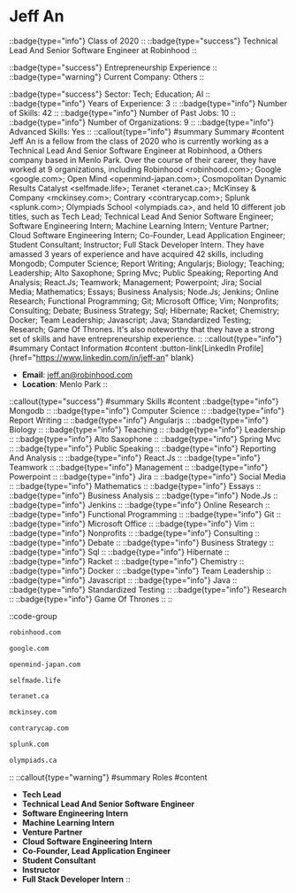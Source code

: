 # Jeff An
::badge{type="info"}
Class of 2020
::
::badge{type="success"}
Technical Lead And Senior Software Engineer at Robinhood
::

::badge{type="success"}
Entrepreneurship Experience
::
::badge{type="warning"}
Current Company: Others
::

::badge{type="success"}
Sector: Tech; Education; AI
::
::badge{type="info"}
Years of Experience: 3
::
::badge{type="info"}
Number of Skills: 42
::
::badge{type="info"}
Number of Past Jobs: 10
::
::badge{type="info"}
Number of Organizations: 9
::
::badge{type="info"}
Advanced Skills: Yes
::
::callout{type="info"}
#summary
Summary
#content
Jeff An is a fellow from the class of 2020 who is currently working as a Technical Lead And Senior Software Engineer at Robinhood, a Others company based in Menlo Park. Over the course of their career, they have worked at 9 organizations, including Robinhood <robinhood.com>; Google <google.com>; Open Mind <openmind-japan.com>; Cosmopolitan Dynamic Results Catalyst <selfmade.life>; Teranet <teranet.ca>; McKinsey & Company <mckinsey.com>; Contrary <contrarycap.com>; Splunk <splunk.com>; Olympiads School <olympiads.ca>, and held 10 different job titles, such as Tech Lead; Technical Lead And Senior Software Engineer; Software Engineering Intern; Machine Learning Intern; Venture Partner; Cloud Software Engineering Intern; Co-Founder, Lead Application Engineer; Student Consultant; Instructor; Full Stack Developer Intern. They have amassed 3 years of experience and have acquired 42 skills, including Mongodb; Computer Science; Report Writing; Angularjs; Biology; Teaching; Leadership; Alto Saxophone; Spring Mvc; Public Speaking; Reporting And Analysis; React.Js; Teamwork; Management; Powerpoint; Jira; Social Media; Mathematics; Essays; Business Analysis; Node.Js; Jenkins; Online Research; Functional Programming; Git; Microsoft Office; Vim; Nonprofits; Consulting; Debate; Business Strategy; Sql; Hibernate; Racket; Chemistry; Docker; Team Leadership; Javascript; Java; Standardized Testing; Research; Game Of Thrones. It's also noteworthy that they have a strong set of skills and have entrepreneurship experience.
::
::callout{type="info"}
#summary
Contact Information
#content
:button-link[LinkedIn Profile]{href="https://www.linkedin.com/in/jeff-an" blank}
- **Email**: jeff.an@robinhood.com
- **Location**: Menlo Park
::

::callout{type="success"}
#summary
Skills
#content
::badge{type="info"}
Mongodb
::
::badge{type="info"}
Computer Science
::
::badge{type="info"}
Report Writing
::
::badge{type="info"}
Angularjs
::
::badge{type="info"}
Biology
::
::badge{type="info"}
Teaching
::
::badge{type="info"}
Leadership
::
::badge{type="info"}
Alto Saxophone
::
::badge{type="info"}
Spring Mvc
::
::badge{type="info"}
Public Speaking
::
::badge{type="info"}
Reporting And Analysis
::
::badge{type="info"}
React.Js
::
::badge{type="info"}
Teamwork
::
::badge{type="info"}
Management
::
::badge{type="info"}
Powerpoint
::
::badge{type="info"}
Jira
::
::badge{type="info"}
Social Media
::
::badge{type="info"}
Mathematics
::
::badge{type="info"}
Essays
::
::badge{type="info"}
Business Analysis
::
::badge{type="info"}
Node.Js
::
::badge{type="info"}
Jenkins
::
::badge{type="info"}
Online Research
::
::badge{type="info"}
Functional Programming
::
::badge{type="info"}
Git
::
::badge{type="info"}
Microsoft Office
::
::badge{type="info"}
Vim
::
::badge{type="info"}
Nonprofits
::
::badge{type="info"}
Consulting
::
::badge{type="info"}
Debate
::
::badge{type="info"}
Business Strategy
::
::badge{type="info"}
Sql
::
::badge{type="info"}
Hibernate
::
::badge{type="info"}
Racket
::
::badge{type="info"}
Chemistry
::
::badge{type="info"}
Docker
::
::badge{type="info"}
Team Leadership
::
::badge{type="info"}
Javascript
::
::badge{type="info"}
Java
::
::badge{type="info"}
Standardized Testing
::
::badge{type="info"}
Research
::
::badge{type="info"}
Game Of Thrones
::
::

::code-group
```bash [Robinhood]
robinhood.com
```
```bash [Google]
google.com
```
```bash [Open Mind]
openmind-japan.com
```
```bash [Cosmopolitan Dynamic Results Catalyst]
selfmade.life
```
```bash [Teranet]
teranet.ca
```
```bash [McKinsey & Company]
mckinsey.com
```
```bash [Contrary]
contrarycap.com
```
```bash [Splunk]
splunk.com
```
```bash [Olympiads School]
olympiads.ca
```
::
::callout{type="warning"}
#summary
Roles
#content
- **Tech Lead**
- **Technical Lead And Senior Software Engineer**
- **Software Engineering Intern**
- **Machine Learning Intern**
- **Venture Partner**
- **Cloud Software Engineering Intern**
- **Co-Founder, Lead Application Engineer**
- **Student Consultant**
- **Instructor**
- **Full Stack Developer Intern**
::

